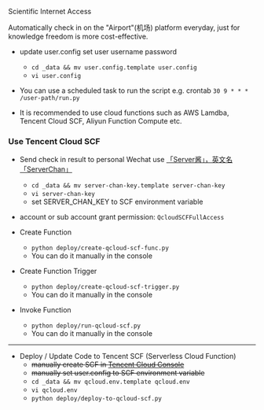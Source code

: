 Scientific Internet Access

Automatically check in on the "Airport"(机场) platform everyday, just for knowledge freedom is more cost-effective.

- update user.config set user username password
  - `cd _data && mv user.config.template user.config`
  - `vi user.config`

- You can use a scheduled task to run the script
  e.g.
  crontab
  `30 9 * * * /user-path/run.py`

- It is recommended to use cloud functions such as AWS Lamdba, Tencent Cloud SCF, Aliyun Function Compute etc.

### Use Tencent Cloud SCF
- Send check in result to personal Wechat use [「Server酱」，英文名「ServerChan」](http://sc.ftqq.com/3.version)
    - `cd _data && mv server-chan-key.template server-chan-key`
    - `vi server-chan-key`
    - set SERVER_CHAN_KEY to SCF environment variable
    
- account or sub account grant permission: `QcloudSCFFullAccess`

- Create Function
    - `python deploy/create-qcloud-scf-func.py`
    - You can do it manually in the console 

- Create Function Trigger
    - `python deploy/create-qcloud-scf-trigger.py`
    - You can do it manually in the console
    
- Invoke Function
    - `python deploy/run-qcloud-scf.py`
    - You can do it manually in the console

---

- Deploy / Update Code to Tencent SCF (Serverless Cloud Function)
    - ~~manually create SCF in [Tencent Cloud Console](https://console.cloud.tencent.com/scf/index?rid=1)~~
    - ~~manually set user.config to SCF environment variable~~
    - `cd _data && mv qcloud.env.template qcloud.env`
    - `vi qcloud.env`
    - `python deploy/deploy-to-qcloud-scf.py`
